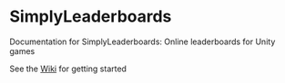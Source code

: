 # SimplyLeaderboards
Documentation for SimplyLeaderboards: Online leaderboards for Unity games

See the [Wiki](https://github.com/williambertrand/SimplyLeaderboards/wiki) for getting started
